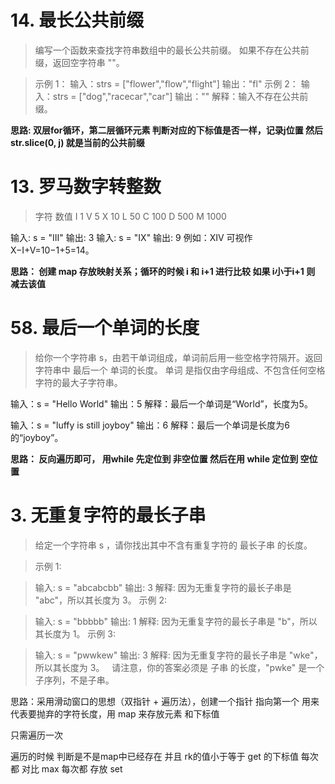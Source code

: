 # 14. 最长公共前缀
> 编写一个函数来查找字符串数组中的最长公共前缀。
> 如果不存在公共前缀，返回空字符串 ""。

> 示例 1：
> 输入：strs = ["flower","flow","flight"]
> 输出："fl"
> 示例 2：
> 输入：strs = ["dog","racecar","car"]
> 输出：""
> 解释：输入不存在公共前缀。

**思路: 双层for循环，第二层循环元素 判断对应的下标值是否一样，记录j位置 然后 str.slice(0, j) 就是当前的公共前缀** 

# 13. 罗马数字转整数
> 字符          数值
> I             1
> V             5
> X             10
> L             50
> C             100
> D             500
> M             1000

输入: s = "III"
输出: 3
输入: s = "IX"
输出: 9
例如：XIV 可视作 X−I+V=10−1+5=14。

**思路：  创建 map 存放映射关系；循环的时候  i 和 i+1 进行比较 如果 i小于i+1 则 减去该值**

# 58. 最后一个单词的长度
> 给你一个字符串 s，由若干单词组成，单词前后用一些空格字符隔开。返回字符串中 最后一个 单词的长度。
单词 是指仅由字母组成、不包含任何空格字符的最大子字符串。

输入：s = "Hello World"
输出：5
解释：最后一个单词是“World”，长度为5。

输入：s = "luffy is still joyboy"
输出：6
解释：最后一个单词是长度为6的“joyboy”。


**思路： 反向遍历即可，
      用while 先定位到 非空位置
      然后在用 while 定位到 空位置**

# 3. 无重复字符的最长子串
> 给定一个字符串 s ，请你找出其中不含有重复字符的 最长子串 的长度。

> 示例 1:

> 输入: s = "abcabcbb"
> 输出: 3 
> 解释: 因为无重复字符的最长子串是 "abc"，所以其长度为 3。
> 示例 2:

> 输入: s = "bbbbb"
> 输出: 1
> 解释: 因为无重复字符的最长子串是 "b"，所以其长度为 1。
> 示例 3:

> 输入: s = "pwwkew"
> 输出: 3
> 解释: 因为无重复字符的最长子串是 "wke"，所以其长度为 3。
     请注意，你的答案必须是 子串 的长度，"pwke" 是一个子序列，不是子串。

思路：采用滑动窗口的思想（双指针 + 遍历法），创建一个指针 指向第一个 用来代表要抛弃的字符长度，用 map 来存放元素 和下标值

只需遍历一次

遍历的时候 判断是不是map中已经存在 并且 rk的值小于等于 get 的下标值
 每次都 对比 max
 每次都 存放 set